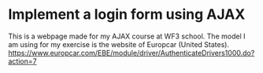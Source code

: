 # Implement a login form using AJAX

This is a webpage made for my AJAX course at WF3 school.
The model I am using for my exercise is the website of Europcar (United States).
https://www.europcar.com/EBE/module/driver/AuthenticateDrivers1000.do?action=7
